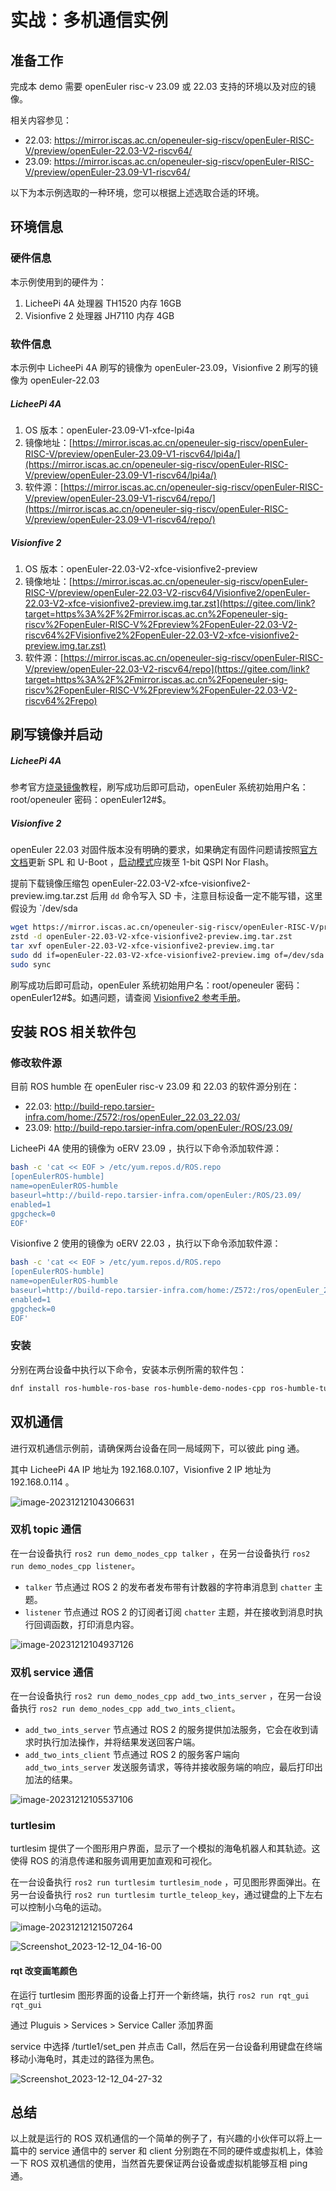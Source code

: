 # 实战：多机通信实例



## 准备工作

完成本 demo 需要 openEuler risc-v 23.09 或 22.03 支持的环境以及对应的镜像。

相关内容参见：

- 22.03: https://mirror.iscas.ac.cn/openeuler-sig-riscv/openEuler-RISC-V/preview/openEuler-22.03-V2-riscv64/
- 23.09: https://mirror.iscas.ac.cn/openeuler-sig-riscv/openEuler-RISC-V/preview/openEuler-23.09-V1-riscv64/

以下为本示例选取的一种环境，您可以根据上述选取合适的环境。


## 环境信息

### 硬件信息

本示例使用到的硬件为：

1. LicheePi 4A 处理器 TH1520 内存 16GB
2. Visionfive 2 处理器 JH7110 内存 4GB



### 软件信息

本示例中 LicheePi 4A 刷写的镜像为 openEuler-23.09，Visionfive 2 刷写的镜像为 openEuler-22.03

##### LicheePi 4A

1. OS 版本：openEuler-23.09-V1-xfce-lpi4a
2. 镜像地址：[https://mirror.iscas.ac.cn/openeuler-sig-riscv/openEuler-RISC-V/preview/openEuler-23.09-V1-riscv64/lpi4a/](https://mirror.iscas.ac.cn/openeuler-sig-riscv/openEuler-RISC-V/preview/openEuler-23.09-V1-riscv64/lpi4a/)
3. 软件源：[https://mirror.iscas.ac.cn/openeuler-sig-riscv/openEuler-RISC-V/preview/openEuler-23.09-V1-riscv64/repo/](https://mirror.iscas.ac.cn/openeuler-sig-riscv/openEuler-RISC-V/preview/openEuler-23.09-V1-riscv64/repo/)

##### Visionfive 2

1. OS 版本：openEuler-22.03-V2-xfce-visionfive2-preview
2. 镜像地址：[https://mirror.iscas.ac.cn/openeuler-sig-riscv/openEuler-RISC-V/preview/openEuler-22.03-V2-riscv64/Visionfive2/openEuler-22.03-V2-xfce-visionfive2-preview.img.tar.zst](https://gitee.com/link?target=https%3A%2F%2Fmirror.iscas.ac.cn%2Fopeneuler-sig-riscv%2FopenEuler-RISC-V%2Fpreview%2FopenEuler-22.03-V2-riscv64%2FVisionfive2%2FopenEuler-22.03-V2-xfce-visionfive2-preview.img.tar.zst)
3. 软件源：[https://mirror.iscas.ac.cn/openeuler-sig-riscv/openEuler-RISC-V/preview/openEuler-22.03-V2-riscv64/repo](https://gitee.com/link?target=https%3A%2F%2Fmirror.iscas.ac.cn%2Fopeneuler-sig-riscv%2FopenEuler-RISC-V%2Fpreview%2FopenEuler-22.03-V2-riscv64%2Frepo)



## 刷写镜像并启动

##### LicheePi 4A

参考官方[烧录镜像](https://gitee.com/link?target=https%3A%2F%2Fwiki.sipeed.com%2Fhardware%2Fzh%2Flichee%2Fth1520%2Flpi4a%2F4_burn_image.html)教程，刷写成功后即可启动，openEuler 系统初始用户名：root/openeuler 密码：openEuler12#$。

##### Visionfive 2

openEuler 22.03 对固件版本没有明确的要求，如果确定有固件问题请按照[官方文档](https://gitee.com/link?target=https%3A%2F%2Fdoc.rvspace.org%2FVisionFive2%2FQuick_Start_Guide%2FVisionFive2_SDK_QSG%2Fupdating_spl_and_u_boot%20-%20vf2.html)更新 SPL 和 U-Boot ，[启动模式](https://gitee.com/link?target=https%3A%2F%2Fdoc.rvspace.org%2FVisionFive2%2FQuick_Start_Guide%2FVisionFive2_SDK_QSG%2Fboot_mode_settings.html)应拨至 1-bit QSPI Nor Flash。

提前下载镜像压缩包 openEuler-22.03-V2-xfce-visionfive2-preview.img.tar.zst 后用 `dd` 命令写入 SD 卡，注意目标设备一定不能写错，这里假设为 `/dev/sda

```bash
wget https://mirror.iscas.ac.cn/openeuler-sig-riscv/openEuler-RISC-V/preview/openEuler-22.03-V2-riscv64/Visionfive2/openEuler-22.03-V2-xfce-visionfive2-preview.img.tar.zst
zstd -d openEuler-22.03-V2-xfce-visionfive2-preview.img.tar.zst
tar xvf openEuler-22.03-V2-xfce-visionfive2-preview.img.tar
sudo dd if=openEuler-22.03-V2-xfce-visionfive2-preview.img of=/dev/sda bs=1M status=progress
sudo sync
```

刷写成功后即可启动，openEuler 系统初始用户名：root/openeuler 密码：openEuler12#$。如遇问题，请查阅 [Visionfive2 参考手册](https://doc.rvspace.org/VisionFive2/Quick_Start_Guide/index.html)。



## 安装 ROS 相关软件包

### 修改软件源

目前 ROS humble 在 openEuler risc-v 23.09 和 22.03 的软件源分别在：

- 22.03: http://build-repo.tarsier-infra.com/home:/Z572:/ros/openEuler_22.03_22.03/
- 23.09: http://build-repo.tarsier-infra.com/openEuler:/ROS/23.09/

LicheePi 4A 使用的镜像为 oERV 23.09 ，执行以下命令添加软件源：

```bash
bash -c 'cat << EOF > /etc/yum.repos.d/ROS.repo
[openEulerROS-humble]
name=openEulerROS-humble
baseurl=http://build-repo.tarsier-infra.com/openEuler:/ROS/23.09/
enabled=1
gpgcheck=0
EOF'
```

Visionfive 2 使用的镜像为 oERV 22.03 ，执行以下命令添加软件源： 

```bash
bash -c 'cat << EOF > /etc/yum.repos.d/ROS.repo
[openEulerROS-humble]
name=openEulerROS-humble
baseurl=http://build-repo.tarsier-infra.com/home:/Z572:/ros/openEuler_22.03_22.03/
enabled=1
gpgcheck=0
EOF'
```



### 安装

分别在两台设备中执行以下命令，安装本示例所需的软件包：

```bash
dnf install ros-humble-ros-base ros-humble-demo-nodes-cpp ros-humble-turtlesim
```



## 双机通信

进行双机通信示例前，请确保两台设备在同一局域网下，可以彼此 ping 通。

其中 LicheePi 4A IP 地址为 192.168.0.107，Visionfive 2 IP 地址为 192.168.0.114 。

![image-20231212104306631](./img/image-20231212104306631.png)

### 双机 topic 通信

在一台设备执行 `ros2 run demo_nodes_cpp talker` ，在另一台设备执行 `ros2 run demo_nodes_cpp listener`。

- `talker` 节点通过 ROS 2 的发布者发布带有计数器的字符串消息到 `chatter` 主题。
- `listener` 节点通过 ROS 2 的订阅者订阅 `chatter` 主题，并在接收到消息时执行回调函数，打印消息内容。

![image-20231212104937126](./img/image-20231212104937126.png)

### 双机 service 通信

在一台设备执行 `ros2 run demo_nodes_cpp add_two_ints_server` ，在另一台设备执行 `ros2 run demo_nodes_cpp add_two_ints_client`。

- `add_two_ints_server` 节点通过 ROS 2 的服务提供加法服务，它会在收到请求时执行加法操作，并将结果发送回客户端。
- `add_two_ints_client` 节点通过 ROS 2 的服务客户端向 `add_two_ints_server` 发送服务请求，等待并接收服务端的响应，最后打印出加法的结果。

![image-20231212105537106](./img/image-20231212105537106.png)

### turtlesim

turtlesim 提供了一个图形用户界面，显示了一个模拟的海龟机器人和其轨迹。这使得 ROS 的消息传递和服务调用更加直观和可视化。

在一台设备执行 `ros2 run turtlesim turtlesim_node` ，可见图形界面弹出。在另一台设备执行 `ros2 run turtlesim turtle_teleop_key`，通过键盘的上下左右可以控制小乌龟的运动。

![image-20231212121507264](./img/image-20231212121507264.png)

![Screenshot_2023-12-12_04-16-00](./img/Screenshot_2023-12-12_04-16-00.png)



#### rqt 改变画笔颜色

在运行 turtlesim 图形界面的设备上打开一个新终端，执行 `ros2 run rqt_gui rqt_gui`

通过 Pluguis > Services > Service Caller 添加界面

service 中选择 /turtle1/set_pen 并点击 Call，然后在另一台设备利用键盘在终端移动小海龟时，其走过的路径为黑色。

![Screenshot_2023-12-12_04-27-32](./img/Screenshot_2023-12-12_04-27-32.png)

## 总结

以上就是运行的 ROS 双机通信的一个简单的例子了，有兴趣的小伙伴可以将上一篇中的 service 通信中的 server 和 client 分别跑在不同的硬件或虚拟机上，体验一下 ROS 双机通信的使用，当然首先要保证两台设备或虚拟机能够互相 ping 通。